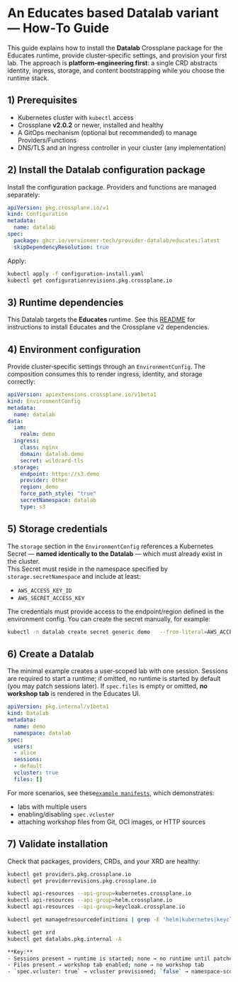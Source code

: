 # An Educates based Datalab variant — How‑To Guide

This guide explains how to install the **Datalab** Crossplane package for the Educates runtime, provide cluster‑specific settings, and provision your first lab. The approach is **platform‑engineering first**: a single CRD abstracts identity, ingress, storage, and content bootstrapping while you choose the runtime stack.

## 1) Prerequisites

- Kubernetes cluster with `kubectl` access
- Crossplane **v2.0.2** or newer, installed and healthy
- A GitOps mechanism (optional but recommended) to manage Providers/Functions
- DNS/TLS and an ingress controller in your cluster (any implementation)

## 2) Install the Datalab configuration package

Install the configuration package. Providers and functions are managed separately:

```yaml
apiVersion: pkg.crossplane.io/v1
kind: Configuration
metadata:
  name: datalab
spec:
  package: ghcr.io/versioneer-tech/provider-datalab/educates:latest
  skipDependencyResolution: true
```

Apply:

```bash
kubectl apply -f configuration-install.yaml
kubectl get configurationrevisions.pkg.crossplane.io
```

## 3) Runtime dependencies

This Datalab targets the **Educates** runtime. See this [README](https://github.com/versioneer-tech/provider-datalab/tree/main/educates/dependencies) for instructions to install Educates and the Crossplane v2 dependencies.

## 4) Environment configuration

Provide cluster‑specific settings through an `EnvironmentConfig`. The composition consumes this to render ingress, identity, and storage correctly:

```yaml
apiVersion: apiextensions.crossplane.io/v1beta1
kind: EnvironmentConfig
metadata:
  name: datalab
data:
  iam:
    realm: demo
  ingress:
    class: nginx
    domain: datalab.demo
    secret: wildcard-tls
  storage:
    endpoint: https://s3.demo
    provider: Other
    region: demo
    force_path_style: "true"
    secretNamespace: datalab
    type: s3
```

## 5) Storage credentials

The `storage` section in the `EnvironmentConfig` references a Kubernetes Secret — **named identically to the Datalab** — which must already exist in the cluster.  
This Secret must reside in the namespace specified by `storage.secretNamespace` and include at least:

- `AWS_ACCESS_KEY_ID`
- `AWS_SECRET_ACCESS_KEY`

The credentials must provide access to the endpoint/region defined in the environment config. You can create the secret manually, for example:

```bash
kubectl -n datalab create secret generic demo   --from-literal=AWS_ACCESS_KEY_ID=<KEY_ID>   --from-literal=AWS_SECRET_ACCESS_KEY=<SECRET>
```

## 6) Create a Datalab

The minimal example creates a user‑scoped lab with one session. Sessions are required to start a runtime; if omitted, no runtime is started by default (you may patch sessions later). If `spec.files` is empty or omitted, **no workshop tab** is rendered in the Educates UI.

```yaml
apiVersion: pkg.internal/v1beta1
kind: Datalab
metadata:
  name: demo
  namespace: datalab
spec:
  users:
  - alice
  sessions:
  - default
  vcluster: true
  files: []
```

For more scenarios, see these[`example manifests`](https://github.com/versioneer-tech/provider-datalab/blob/main/examples/labs.yaml), which demonstrates:
- labs with multiple users
- enabling/disabling `spec.vcluster`
- attaching workshop files from Git, OCI images, or HTTP sources

## 7) Validate installation

Check that packages, providers, CRDs, and your XRD are healthy:

```bash
kubectl get providers.pkg.crossplane.io
kubectl get providerrevisions.pkg.crossplane.io

kubectl api-resources --api-group=kubernetes.crossplane.io
kubectl api-resources --api-group=helm.crossplane.io
kubectl api-resources --api-group=keycloak.crossplane.io

kubectl get managedresourcedefinitions | grep -E 'helm|kubernetes|keycloak'

kubectl get xrd
kubectl get datalabs.pkg.internal -A

**Key:**  
- Sessions present → runtime is started; none → no runtime until patched  
- Files present → workshop tab enabled; none → no workshop tab  
- `spec.vcluster: true` → vcluster provisioned; `false` → namespace‑scoped runtime
